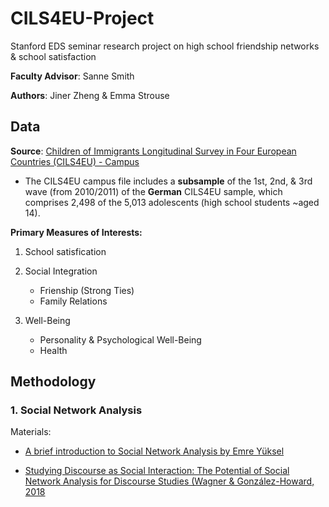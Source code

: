 # CILS4EU-Project
Stanford EDS seminar research project on high school friendship networks &amp; school satisfaction

**Faculty Advisor**: Sanne Smith

**Authors**: Jiner Zheng & Emma Strouse


## Data
**Source**: [Children of Immigrants Longitudinal Survey in Four European Countries (CILS4EU) - Campus](https://www.cils4.eu/index.php?option=com_content&view=article&id=130&Itemid=235)

- The CILS4EU campus file includes a **subsample** of the 1st, 2nd, & 3rd wave (from 2010/2011) of the **German** CILS4EU sample, which comprises 2,498 of the 5,013 adolescents (high school students ~aged 14).

**Primary Measures of Interests:**
1. School satisfication
2. Social Integration
   * Frienship (Strong Ties)
   * Family Relations

3. Well-Being
   * Personality & Psychological Well-Being
   * Health


## Methodology

### 1. Social Network Analysis

Materials: 
- [A brief introduction to Social Network Analysis by Emre Yüksel](https://medium.com/@emreeyukseel/a-brief-introduction-to-social-network-analysis-2d13427f5189)

- [Studying Discourse as Social Interaction: The Potential of Social Network Analysis for Discourse Studies (Wagner & González-Howard, 2018](https://journals.sagepub.com/doi/full/10.3102/0013189X18777741)
